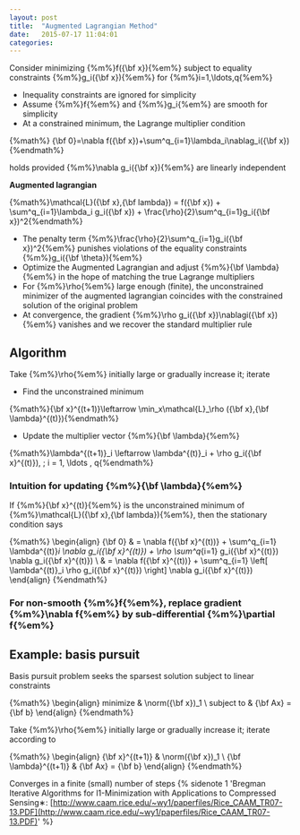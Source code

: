 ```yaml
---
layout: post
title:  "Augmented Lagrangian Method"
date:   2015-07-17 11:04:01
categories:
---
```


Consider minimizing {%m%}f({\bf x}){%em%} subject to equality constraints {%m%}g_i({\bf x}){%em%} for {%m%}i=1,\ldots,q{%em%}

+ Inequality constraints are ignored for simplicity
+ Assume {%m%}f{%em%} and {%m%}g_i{%em%} are smooth for simplicity
+ At a constrained minimum, the Lagrange multiplier condition

{%math%} {\bf 0}=\nabla f({\bf x})+\sum^q_{i=1}\lambda_i\nablag_i({\bf x}){%endmath%}

holds provided {%m%}\nabla g_i({\bf x}){%em%} are linearly independent

**Augmented lagrangian**

{%math%}\mathcal{L}({\bf x},{\bf lambda}) = f({\bf x}) + \sum^q_{i=1}\lambda_i g_i({\bf x}) + \frac{\rho}{2}\sum^q_{i=1}g_i({\bf x})^2{%endmath%}

+ The penalty term {%m%}\frac{\rho}{2}\sum^q_{i=1}g_i({\bf x})^2{%em%} punishes violations of the equality constraints {%m%}g_i({\bf \theta}){%em%}
+ Optimize the Augmented Lagrangian and adjust {%m%}{\bf \lambda}{%em%} in the hope of matching the true Lagrange multipliers
+ For {%m%}\rho{%em%} large enough (finite), the unconstrained minimizer of the augmented lagrangian coincides with the constrained solution of the original problem
+ At convergence, the gradient {%m%}\rho g_i({\bf x})\nablagi({\bf x}){%em%} vanishes and we recover the standard multiplier rule

<!--more-->

## Algorithm

Take {%m%}\rho{%em%} initially large or gradually increase it; iterate

+ Find the unconstrained minimum

{%math%}{\bf x}^{(t+1)}\leftarrow \min_x\mathcal{L}_\rho ({\bf x},{\bf \lambda}^{(t)}){%endmath%}

+ Update the multiplier vector {%m%}{\bf \lambda}{%em%}

{%math%}\lambda^{(t+1)}_i \leftarrow \lambda^{(t)}_i + \rho g_i({\bf x}^{(t)}), \; i = 1, \ldots , q{%endmath%}
 
### Intuition for updating {%m%}{\bf \lambda}{%em%}

If {%m%}{\bf x}^{(t)}{%em%} is the unconstrained minimum of {%m%}\mathcal{L}({\bf x},{\bf lambda}){%em%}, then the stationary condition says

{%math%}
\begin{align}
{\bf 0} & = \nabla f({\bf x}^{(t))} + \sum^q_{i=1} \lambda^{(t)}_i \nabla g_i({\bf x}^{(t)}) + \rho \sum^q_{i=1} g_i({\bf x}^{(t)}) \nabla g_i({\bf x}^{(t)}) \\
& = \nabla f({\bf x}^{(t))} + \sum^q_{i=1} \left[ \lambda^{(t)}_i  \rho g_i({\bf x}^{(t)}) \right] \nabla g_i({\bf x}^{(t)})
\end{align}
{%endmath%}

### For non-smooth {%m%}f{%em%}, replace gradient {%m%}\nabla f{%em%} by sub-differential {%m%}\partial f{%em%}

## Example: basis pursuit

Basis pursuit problem seeks the sparsest solution subject to linear constraints

{%math%}
\begin{align}
minimize & \norm({\bf x})_1 \\
subject to & {\bf Ax} = {\bf b}
\end{align}
{%endmath%}

Take {%m%}\rho{%em%} initially large or gradually increase it; iterate according to

{%math%}
\begin{align}
{\bf x}^{(t+1)}                 & \norm({\bf x})_1 \\
{\bf \lambda}^{(t+1)} & {\bf Ax} = {\bf b}
\end{align}
{%endmath%}

Converges in a finite (small) number of steps {% sidenote 1 'Bregman Iterative Algorithms for l1-Minimization with Applications to
Compressed Sensing∗: [http://www.caam.rice.edu/~wy1/paperfiles/Rice_CAAM_TR07-13.PDF](http://www.caam.rice.edu/~wy1/paperfiles/Rice_CAAM_TR07-13.PDF)' %}